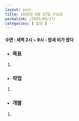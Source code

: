 ```yaml
---
layout: post
title: 2025년 9월 17일 수요일
permalink: /2025/09/17/
categories: [ 일상 ]
---
```

#### 수면 : 새벽 2시 ~ 9시 - 밤새 비가 왔다
* ### 목표
1. 

* ### 작업
1. 

* ### 개발
1. 
